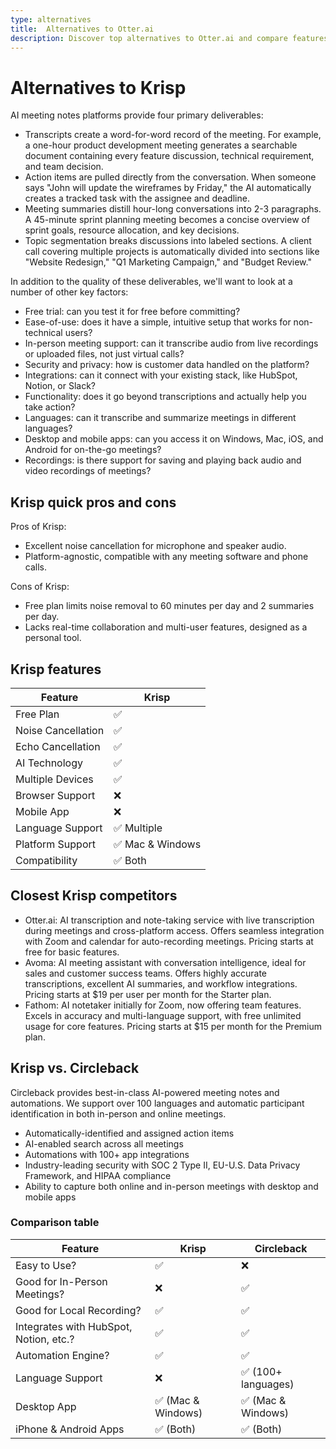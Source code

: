 ```yaml
---
type: alternatives
title:  Alternatives to Otter.ai  
description: Discover top alternatives to Otter.ai and compare features with Circleback. Make an informed choice for your transcription needs.
---
```


# Alternatives to Krisp    
AI meeting notes platforms provide four primary deliverables:  
  
* Transcripts create a word-for-word record of the meeting. For example, a one-hour product development meeting generates a searchable document containing every feature discussion, technical requirement, and team decision.  
* Action items are pulled directly from the conversation. When someone says "John will update the wireframes by Friday," the AI automatically creates a tracked task with the assignee and deadline.  
* Meeting summaries distill hour-long conversations into 2-3 paragraphs. A 45-minute sprint planning meeting becomes a concise overview of sprint goals, resource allocation, and key decisions.  
* Topic segmentation breaks discussions into labeled sections. A client call covering multiple projects is automatically divided into sections like "Website Redesign," "Q1 Marketing Campaign," and "Budget Review."  
  
In addition to the quality of these deliverables, we'll want to look at a number of other key factors:  
  
* Free trial: can you test it for free before committing?  
* Ease-of-use: does it have a simple, intuitive setup that works for non-technical users?  
* In-person meeting support: can it transcribe audio from live recordings or uploaded files, not just virtual calls?  
* Security and privacy: how is customer data handled on the platform?  
* Integrations: can it connect with your existing stack, like HubSpot, Notion, or Slack?  
* Functionality: does it go beyond transcriptions and actually help you take action?  
* Languages: can it transcribe and summarize meetings in different languages?  
* Desktop and mobile apps: can you access it on Windows, Mac, iOS, and Android for on-the-go meetings?  
* Recordings: is there support for saving and playing back audio and video recordings of meetings?    
## Krisp quick pros and cons    
Pros of Krisp:
- Excellent noise cancellation for microphone and speaker audio.
- Platform-agnostic, compatible with any meeting software and phone calls.

Cons of Krisp:
- Free plan limits noise removal to 60 minutes per day and 2 summaries per day.
- Lacks real-time collaboration and multi-user features, designed as a personal tool.  
## Krisp features    
| Feature            | Krisp               |
|--------------------|---------------------|
| Free Plan          | ✅                  |
| Noise Cancellation | ✅                  |
| Echo Cancellation  | ✅                  |
| AI Technology      | ✅                  |
| Multiple Devices   | ✅                  |
| Browser Support    | ❌                  |
| Mobile App         | ❌                  |
| Language Support   | ✅ Multiple         |
| Platform Support   | ✅ Mac & Windows    |
| Compatibility      | ✅ Both             |  
## Closest Krisp competitors    
- Otter.ai: AI transcription and note-taking service with live transcription during meetings and cross-platform access. Offers seamless integration with Zoom and calendar for auto-recording meetings. Pricing starts at free for basic features.
- Avoma: AI meeting assistant with conversation intelligence, ideal for sales and customer success teams. Offers highly accurate transcriptions, excellent AI summaries, and workflow integrations. Pricing starts at $19 per user per month for the Starter plan.
- Fathom: AI notetaker initially for Zoom, now offering team features. Excels in accuracy and multi-language support, with free unlimited usage for core features. Pricing starts at $15 per month for the Premium plan.  
## Krisp vs. Circleback  
Circleback provides best-in-class AI-powered meeting notes and automations. We support over 100 languages and automatic participant identification in both in-person and online meetings.  
  
* Automatically-identified and assigned action items  
* AI-enabled search across all meetings  
* Automations with 100+ app integrations  
* Industry-leading security with SOC 2 Type II, EU-U.S. Data Privacy Framework, and HIPAA compliance  
* Ability to capture both online and in-person meetings with desktop and mobile apps    
### Comparison table  
| Feature                           | Krisp               | Circleback          |
|-----------------------------------|---------------------|---------------------|
| Easy to Use?                       | ✅                   | ❌                   |
| Good for In-Person Meetings?       | ❌                   | ✅                   |
| Good for Local Recording?          | ✅                   | ✅                   |
| Integrates with HubSpot, Notion, etc.? | ✅                   | ✅                   |
| Automation Engine?                 | ✅                   | ✅                   |
| Language Support                   | ❌                   | ✅ (100+ languages) |
| Desktop App                        | ✅ (Mac & Windows)   | ✅ (Mac & Windows)   |
| iPhone & Android Apps              | ✅ (Both)            | ✅ (Both)            |